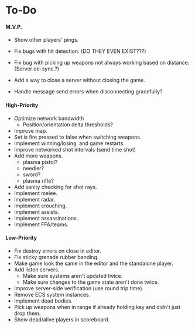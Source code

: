 # To-Do

#### M.V.P.

- Show other players' pings.



- Fix bugs with hit detection. (DO THEY EVEN EXIST???)

- Fix bug with picking up weapons not always working based on distance. (Server de-sync.?)

  

- Add a way to close a server without closing the game.

- Handle message send errors when disconnecting gracefully?

  

#### High-Priority

- Optimize network bandwidth
  - Position/orientation delta thresholds?
- Improve map.
- Set is fire pressed to false when switching weapons.
- Implement winning/losing, and game restarts.
- Improve networked shot intervals (send time shot)
- Add more weapons.
  - plasma pistol?
  - needler?
  - sword?
  - plasma rifle?
- Add sanity checking for shot rays.
- Implement melee.
- Implement radar.
- Implement crouching.
- Implement assists.
- Implement assassinations.
- Implement FFA/teams.

#### Low-Priority

- Fix destroy errors on close in editor.
- Fix sticky grenade rubber banding.
- Make game look the same in the editor and the standalone player.
- Add listen servers.
  - Make sure systems aren't updated twice.
  - Make sure changes to the game state aren't done twice.
- Improve server-side verification (use round trip time).
- Remove ECS system instances.
- Implement dead bodies.
- Pick up weapons when in range if already holding key and didn't just drop them.
- Show dead/alive players in scoreboard.